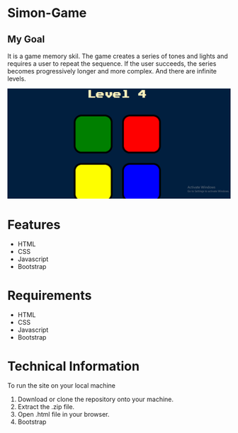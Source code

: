 # Simon-Game

## My Goal


It is a game memory skil. The game creates a series of tones and lights and requires a user to repeat the sequence. If the user succeeds, the series becomes progressively longer and more complex. And there are infinite levels.



![Finished App](demo/simon_giff.gif)



<h1>Features</h1>
<ul>
  <li>HTML</li>
  <li>CSS</li>
  <li>Javascript</li>
  <li>Bootstrap</li>
</ul>


<h1>Requirements</h1>
<ul>
  <li>HTML</li>
  <li>CSS</li>
  <li>Javascript</li>
  <li>Bootstrap</li>
</ul>


<h1>Technical Information</h1>
<p>To run the site on your local machine</p>
<ol>
  <li>Download or clone the repository onto your machine.</li>
  <li>Extract the .zip file.</li>
  <li>Open .html file in your browser.</li>
  <li>Bootstrap</li>
</ol>


<!-- Alternatively you can click on the following Site Link to view. -->




